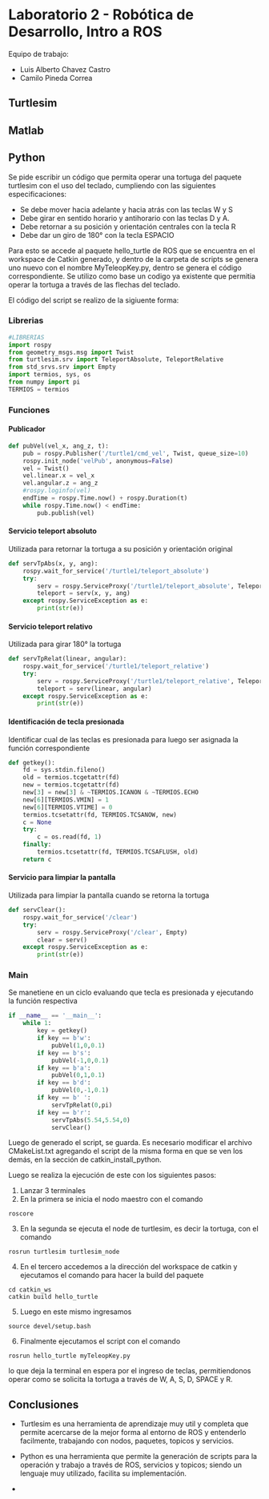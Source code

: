 # Laboratorio 2 - Robótica de Desarrollo, Intro a ROS 
Equipo de trabajo: 
- Luis Alberto Chavez Castro
- Camilo Pineda Correa

## Turtlesim





## Matlab



## Python
Se pide escribir un código que permita operar una tortuga del paquete turtlesim con el uso del teclado, cumpliendo con las siguientes especificaciones:

* Se debe mover hacia adelante y hacia atrás con las teclas W y S
* Debe girar en sentido horario y antihorario con las teclas D y A.
* Debe retornar a su posición y orientación centrales con la tecla R
* Debe dar un giro de 180° con la tecla ESPACIO

Para esto se accede al paquete hello_turtle de ROS que se encuentra en el workspace de Catkin generado, y dentro de la carpeta de scripts se genera uno nuevo con el nombre MyTeleopKey.py, dentro se genera el código correspondiente. Se utilizo como base un codigo ya existente que permitia operar la tortuga a través de las flechas del teclado.

El código del script se realizo de la sigiuente forma:

### Librerias
``` python
#LIBRERIAS
import rospy
from geometry_msgs.msg import Twist                                                     #Publicacion de mensajes de desplazamiento
from turtlesim.srv import TeleportAbsolute, TeleportRelative                            #Teleport al origen
from std_srvs.srv import Empty                                                          #Servicio limpiar pantalla.
import termios, sys, os
from numpy import pi
TERMIOS = termios
```

### Funciones
#### Publicador
``` python
def pubVel(vel_x, ang_z, t):
    pub = rospy.Publisher('/turtle1/cmd_vel', Twist, queue_size=10)                     #Definición de publicador (topic, message type y tamaño de cola)
    rospy.init_node('velPub', anonymous=False)                                          #Inicio del nodo velPub
    vel = Twist()
    vel.linear.x = vel_x                                                                #Velocidad lineal
    vel.angular.z = ang_z                                                               #Velocidad angular
    #rospy.loginfo(vel)
    endTime = rospy.Time.now() + rospy.Duration(t)                                      #Límite de tiempo de publicación
    while rospy.Time.now() < endTime:                                                   #Publicacion
        pub.publish(vel)
```

#### Servicio teleport absoluto
Utilizada para retornar la tortuga a su posición y orientación original
``` python
def servTpAbs(x, y, ang):                                                               #Función para el servicio de teleport absoluto
    rospy.wait_for_service('/turtle1/teleport_absolute')                                #Se mantiene en espera de solicitud del servicio
    try:
        serv = rospy.ServiceProxy('/turtle1/teleport_absolute', TeleportAbsolute)       #Definición de publicador (topic y message type)
        teleport = serv(x, y, ang)
    except rospy.ServiceException as e:
        print(str(e))
```

#### Servicio teleport relativo
Utilizada para girar 180° la tortuga
``` python
def servTpRelat(linear, angular):                                                       #Función para servicio de teleport relativo
    rospy.wait_for_service('/turtle1/teleport_relative')                                #Se mantiene en espera de solicitud del servicio
    try:
        serv = rospy.ServiceProxy('/turtle1/teleport_relative', TeleportRelative)       #Definición de publicador (topic y message type)
        teleport = serv(linear, angular)                                                
    except rospy.ServiceException as e:
        print(str(e))
```

#### Identificación de tecla presionada
Identificar cual de las teclas es presionada para luego ser asignada la función correspondiente
``` python
def getkey():                                                                           #Función para identificar tecla presionada.
    fd = sys.stdin.fileno()
    old = termios.tcgetattr(fd)
    new = termios.tcgetattr(fd)
    new[3] = new[3] & ~TERMIOS.ICANON & ~TERMIOS.ECHO
    new[6][TERMIOS.VMIN] = 1
    new[6][TERMIOS.VTIME] = 0
    termios.tcsetattr(fd, TERMIOS.TCSANOW, new)
    c = None
    try:
        c = os.read(fd, 1)
    finally:
        termios.tcsetattr(fd, TERMIOS.TCSAFLUSH, old)
    return c
```

#### Servicio para limpiar la pantalla
Utilizada para limpiar la pantalla cuando se retorna la tortuga
``` python
def servClear():                                                                        #Función para limpiar recorrido
    rospy.wait_for_service('/clear')                                                    #Espera al servicio clear
    try:
        serv = rospy.ServiceProxy('/clear', Empty)                                      #Llamada al servicio
        clear = serv()
    except rospy.ServiceException as e:
        print(str(e))
```

### Main
Se manetiene en un ciclo evaluando que tecla es presionada y ejecutando la función respectiva
``` python
if __name__ == '__main__':
    while 1: 
        key = getkey()
        if key == b'w':
            pubVel(1,0,0.1)                                                             #Desplazamiento lineal de frente por 0.1 seg
        if key == b's':
            pubVel(-1,0,0.1)                                                            #Desplazamiento lineal atrás por 0.1 seg
        if key == b'a':
            pubVel(0,1,0.1)                                                             #Rotación a izquierda por 0.1 seg
        if key == b'd':
            pubVel(0,-1,0.1)                                                            #Rotación a derecha por 0.1 seg
        if key == b' ':                                                                 
            servTpRelat(0,pi)                                                           #Rotación de 180°
        if key == b'r': 
            servTpAbs(5.54,5.54,0)                                                      #Teleport de la tortuga al centro
            servClear()                                                                 #Limpia recorrido de la pantalla
```

Luego de generado el script, se guarda.
Es necesario modificar el archivo CMakeList.txt agregando el script de la misma forma en que se ven los demás, en la sección de catkin_install_python.

Luego se realiza la ejecución de este con los siguientes pasos:

1. Lanzar 3 terminales
2. En la primera se inicia el nodo maestro con el comando
```
roscore
```
3. En la segunda se ejecuta el node de turtlesim, es decir la tortuga, con el comando
```
rosrun turtlesim turtlesim_node
```
4. En el tercero accedemos a la dirección del workspace de catkin y ejecutamos el comando para hacer la build del paquete
```
cd catkin_ws
catkin build hello_turtle
```
5. Luego en este mismo ingresamos 
```
source devel/setup.bash
```
6. Finalmente ejecutamos el script con el comando
```
rosrun hello_turtle myTeleopKey.py
```
lo que deja la terminal en espera por el ingreso de teclas, permitiendonos operar como se solicita la tortuga a través de W, A, S, D, SPACE y R.



## Conclusiones
* Turtlesim es una herramienta de aprendizaje muy util y completa que permite acercarse de la mejor forma al entorno de ROS y entenderlo facilmente, trabajando con nodos, paquetes, topicos y servicios.

* Python es una herramienta que permite la generación de scripts para la operación y trabajo a través de ROS, servicios y topicos; siendo un lenguaje muy utilizado, facilita su implementación.

* 